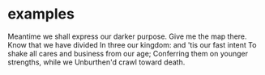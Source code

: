 # examples

Meantime we shall express our darker purpose.
Give me the map there. Know that we have divided
In three our kingdom: and 'tis our fast intent
To shake all cares and business from our age;
Conferring them on younger strengths, while we
Unburthen'd crawl toward death.
